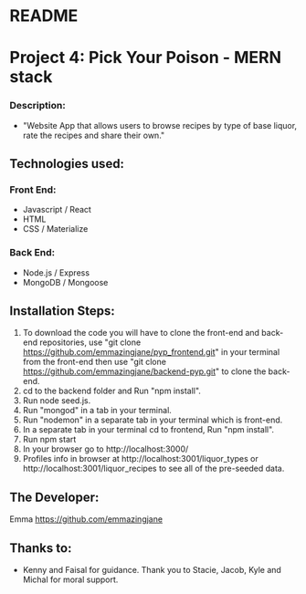 # README

# Project 4: Pick Your Poison - MERN stack

### Description:
* "Website App that allows users to browse recipes by type of base liquor, rate the recipes and share their own."

## Technologies used:
### Front End:
* Javascript / React
* HTML
* CSS / Materialize
### Back End:
* Node.js / Express
* MongoDB / Mongoose

## Installation Steps:

1. To download the code you will have to clone the front-end and back-end repositories, use "git clone https://github.com/emmazingjane/pyp_frontend.git" in your terminal from the front-end then use "git clone https://github.com/emmazingjane/backend-pyp.git" to clone the back-end. 
2. cd to the backend folder and Run "npm install".
3. Run node seed.js.
3. Run "mongod" in a tab in your terminal.
4. Run "nodemon" in a separate tab in your terminal which is front-end.
5. In a separate tab in your terminal cd to frontend, Run "npm install".
6. Run npm start
7. In your browser go to http://localhost:3000/
8. Profiles info in browser at http://localhost:3001/liquor_types or http://localhost:3001/liquor_recipes to see all of the pre-seeded data.



## The Developer:
  Emma https://github.com/emmazingjane


## Thanks to:
* Kenny and Faisal for guidance. Thank you to Stacie, Jacob, Kyle and Michal for moral support.
